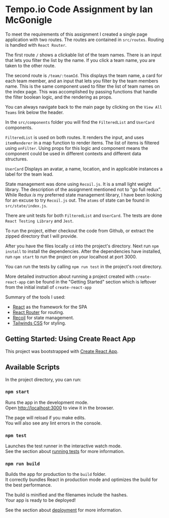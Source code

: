 # Tempo.io Code Assignment by Ian McGonigle

To meet the requirements of this assignment I created a single page application with two routes. The routes are contained in `src/routes`. Routing is handled with `React Router`.

The first route `/` shows a clickable list of the team names. There is an input that lets you filter the list by the name. If you click a team name, you are taken to the other route.

The second route is `/team/:teamId`. This displays the team name, a card for each team member, and an input that lets you filter by the team members name. This is the same component used to filter the list of team names on the index page. This was accomplished by passing functions that handle the filter boolean logic, and the rendering as props.

You can always navigate back to the main page by clicking on the `View All Teams` link below the header.

In the `src/components` folder you will find the `FilteredList` and `UserCard` components.

`FilteredList` is used on both routes. It renders the input, and uses `itemRenderer` in a map function to render items. The list of items is filtered using `onFilter`. Using props for this logic and component means the component could be used in different contexts and different data structures.

`UserCard` Displays an avatar, a name, location, and in applicable instances a label for the team lead.

State management was done using `Recoil.js`. It is a small light weight library. The description of the assignment mentioned not to "go full redux". While Redux _is_ my preferred state management library, I have been looking for an excuse to try `Recoil.js` out. The `atoms` of state can be found in `src/state/index.js`.

There are unit tests for both `FilteredList` and `UserCard`. The tests are done `React Testing Library` and `Jest`.

To run the project, either checkout the code from Github, or extract the zipped directory that I will provide.

After you have the files locally `cd` into the project's directory. Next run `npm install` to install the dependencies. After the dependencies have installed, run `npm start` to run the project on your localhost at port 3000.

You can run the tests by calling `npm run test` in the project's root directory.

More detailed instruction about running a project created with `create-react-app` can be found in the "Getting Started" section which is leftover from the initial install of `create-react-app`

Summary of the tools I used:
- [React](https://reactjs.org/) as the framework for the SPA
- [React Router](https://reactrouter.com/) for routing.
- [Recoil](https://recoiljs.org/) for state management.
- [Tailwinds CSS](https://tailwindcss.com/) for styling.

## Getting Started: Using Create React App

This project was bootstrapped with [Create React App](https://github.com/facebook/create-react-app).

## Available Scripts

In the project directory, you can run:

### `npm start`

Runs the app in the development mode.\
Open [http://localhost:3000](http://localhost:3000) to view it in the browser.

The page will reload if you make edits.\
You will also see any lint errors in the console.

### `npm test`

Launches the test runner in the interactive watch mode.\
See the section about [running tests](https://facebook.github.io/create-react-app/docs/running-tests) for more information.

### `npm run build`

Builds the app for production to the `build` folder.\
It correctly bundles React in production mode and optimizes the build for the best performance.

The build is minified and the filenames include the hashes.\
Your app is ready to be deployed!

See the section about [deployment](https://facebook.github.io/create-react-app/docs/deployment) for more information.
